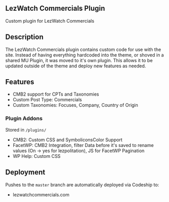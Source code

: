 ## LezWatch Commercials Plugin

Custom plugin for LezWatch Commercials

## Description

The LezWatch Commercials plugin contains custom code for use with the site. Instead of having everything hardcoded into the theme, or shoved in a shared MU Plugin, it was moved to it's own plugin. This allows it to be updated outside of the theme and deploy new features as needed.

## Features

* CMB2 support for CPTs and Taxonomies
* Custom Post Type: Commercials
* Custom Taxonomies: Focuses, Company, Country of Origin

### Plugin Addons

Stored in `/plugins/`

* CMB2: Custom CSS and SymboliconsColor Support
* FacetWP: CMB2 Integration, filter Data before it's saved to rename values (On -> yes for lezpolitation), JS for FacetWP Pagination
* WP Help: Custom CSS

## Deployment

Pushes to the `master` branch are automatically deployed via Codeship to:

* lezwatchcommercials.com
